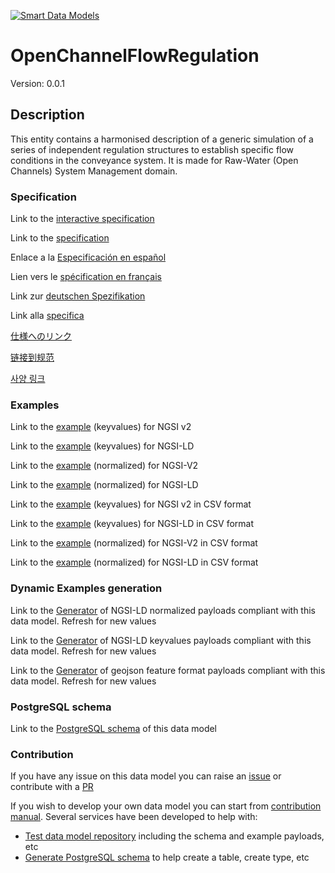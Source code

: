 [![Smart Data Models](https://smartdatamodels.org/wp-content/uploads/2022/01/SmartDataModels_logo.png "Logo")](https://smartdatamodels.org)
# OpenChannelFlowRegulation
Version: 0.0.1

## Description 

This entity contains a harmonised description of a generic simulation of a series of independent regulation structures to establish specific flow conditions in the conveyance system. It is made for Raw-Water (Open Channels) System Management domain.
### Specification

Link to the [interactive specification](https://swagger.lab.fiware.org/?url=https://smart-data-models.github.io/dataModel.OpenChannelManagement/OpenChannelFlowRegulation/swagger.yaml)

Link to the [specification](https://github.com/smart-data-models/dataModel.OpenChannelManagement/blob/master/OpenChannelFlowRegulation/doc/spec.md)

Enlace a la [Especificación en español](https://github.com/smart-data-models/dataModel.OpenChannelManagement/blob/master/OpenChannelFlowRegulation/doc/spec_ES.md)

Lien vers le [spécification en français](https://github.com/smart-data-models/dataModel.OpenChannelManagement/blob/master/OpenChannelFlowRegulation/doc/spec_FR.md)

Link zur [deutschen Spezifikation](https://github.com/smart-data-models/dataModel.OpenChannelManagement/blob/master/OpenChannelFlowRegulation/doc/spec_DE.md)

Link alla [specifica](https://github.com/smart-data-models/dataModel.OpenChannelManagement/blob/master/OpenChannelFlowRegulation/doc/spec_IT.md)

[仕様へのリンク](https://github.com/smart-data-models/dataModel.OpenChannelManagement/blob/master/OpenChannelFlowRegulation/doc/spec_JA.md)

[链接到规范](https://github.com/smart-data-models/dataModel.OpenChannelManagement/blob/master/OpenChannelFlowRegulation/doc/spec_ZH.md)

[사양 링크](https://github.com/smart-data-models/dataModel.OpenChannelManagement/blob/master/OpenChannelFlowRegulation/doc/spec_KO.md)
### Examples

Link to the [example](https://smart-data-models.github.io/dataModel.OpenChannelManagement/OpenChannelFlowRegulation/examples/example.json) (keyvalues) for NGSI v2

Link to the [example](https://smart-data-models.github.io/dataModel.OpenChannelManagement/OpenChannelFlowRegulation/examples/example.jsonld) (keyvalues) for NGSI-LD

Link to the [example](https://smart-data-models.github.io/dataModel.OpenChannelManagement/OpenChannelFlowRegulation/examples/example-normalized.json) (normalized) for NGSI-V2

Link to the [example](https://smart-data-models.github.io/dataModel.OpenChannelManagement/OpenChannelFlowRegulation/examples/example-normalized.jsonld) (normalized) for NGSI-LD

Link to the [example](https://github.com/smart-data-models/dataModel.OpenChannelManagement/blob/master/OpenChannelFlowRegulation/examples/example.json.csv) (keyvalues) for NGSI v2 in CSV format

Link to the [example](https://github.com/smart-data-models/dataModel.OpenChannelManagement/blob/master/OpenChannelFlowRegulation/examples/example.jsonld.csv) (keyvalues) for NGSI-LD in CSV format

Link to the [example](https://github.com/smart-data-models/dataModel.OpenChannelManagement/blob/master/OpenChannelFlowRegulation/examples/example-normalized.json.csv) (normalized) for NGSI-V2 in CSV format

Link to the [example](https://github.com/smart-data-models/dataModel.OpenChannelManagement/blob/master/OpenChannelFlowRegulation/examples/example-normalized.jsonld.csv) (normalized) for NGSI-LD in CSV format
### Dynamic Examples generation

Link to the [Generator](https://smartdatamodels.org/extra/ngsi-ld_generator.php?schemaUrl=https://raw.githubusercontent.com/smart-data-models/dataModel.OpenChannelManagement/master/OpenChannelFlowRegulation/schema.json&email=info@smartdatamodels.org) of NGSI-LD normalized payloads compliant with this data model. Refresh for new values

Link to the [Generator](https://smartdatamodels.org/extra/ngsi-ld_generator_keyvalues.php?schemaUrl=https://raw.githubusercontent.com/smart-data-models/dataModel.OpenChannelManagement/master/OpenChannelFlowRegulation/schema.json&email=info@smartdatamodels.org) of NGSI-LD keyvalues payloads compliant with this data model. Refresh for new values

Link to the [Generator](https://smartdatamodels.org/extra/geojson_features_generator.php?schemaUrl=https://raw.githubusercontent.com/smart-data-models/dataModel.OpenChannelManagement/master/OpenChannelFlowRegulation/schema.json&email=info@smartdatamodels.org) of geojson feature format payloads compliant with this data model. Refresh for new values
### PostgreSQL schema

Link to the [PostgreSQL schema](https://github.com/smart-data-models/dataModel.OpenChannelManagement/blob/master/OpenChannelFlowRegulation/schema.sql) of this data model
### Contribution

 If you have any issue on this data model you can raise an [issue](https://github.com/smart-data-models/dataModel.OpenChannelManagement/issues)  or contribute with a [PR](https://github.com/smart-data-models/dataModel.OpenChannelManagement/pulls)

 If you wish to develop your own data model you can start from [contribution manual](https://bit.ly/contribution_manual). Several services have been developed to help with: 
 - [Test data model repository](https://smartdatamodels.org/index.php/data-models-contribution-api/) including the schema and example payloads, etc
 - [Generate PostgreSQL schema](https://smartdatamodels.org/index.php/sql-service/) to help create a table, create type, etc